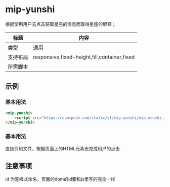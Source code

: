 # mip-yunshi

根据使用用户去点击获取星座的信息而取得星座的解释；

标题|内容
----|----
类型|通用
支持布局|responsive,fixed-height,fill,container,fixed
所需脚本|

## 示例

### 基本用法
```html
<mip-yunshi>
    <script src="https://c.mipcdn.com/static/v1/mip-yunshi/mip-yunshi.js"></script>
</mip-yunshi>
```

### 基本用法
直接引用文件，根据页面上的HTML元素去完成用户的点击

## 注意事项
id 为驼峰式命名，页面的dom的id要和js里写的完全一样

